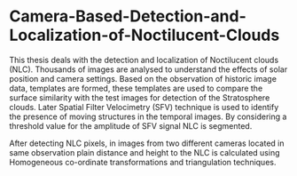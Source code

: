 # Camera-Based-Detection-and-Localization-of-Noctilucent-Clouds

This thesis deals with the detection and localization of Noctilucent clouds (NLC). Thousands of images are analysed to understand the effects of solar position and camera settings. Based on the observation of historic image data, templates are formed, these templates are used to compare the surface similarity with the test images for detection of the Stratosphere clouds. Later Spatial Filter Velocimetry (SFV) technique is used to identify the presence of moving structures in the temporal images. By considering a threshold value for the amplitude of SFV signal NLC is segmented. 

After detecting NLC pixels, in images from two different cameras located in same observation plain distance and height to the NLC is calculated using Homogeneous co-ordinate transformations and triangulation techniques.
